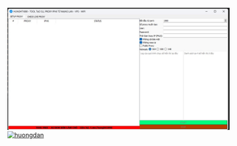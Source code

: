 ![DEMO](image.jpg)
[![huongdan](https://img.youtube.com/vi/WHznhKtf-fM/0.jpg)](https://www.youtube.com/watch?v=WHznhKtf-fM)